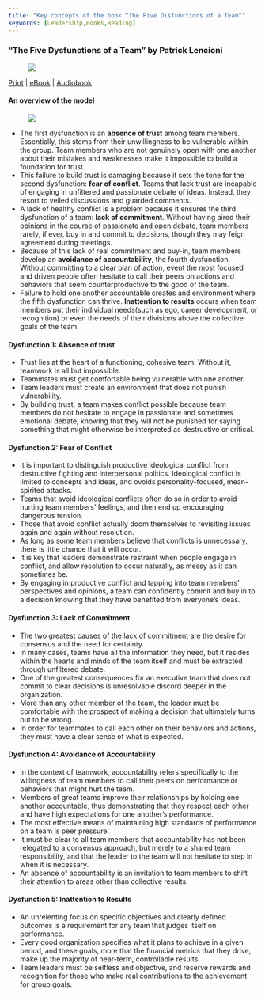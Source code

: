 ```yaml
---
title: "Key concepts of the book “The Five Disfunctions of a Team”"
keywords: [Leadership,Books,Reading]
---
```


### “The Five Dysfunctions of a Team” by Patrick Lencioni

<figure>

![](/images2/the-five-dysfunctions-of-a-team-by-patrick-lencioni-0.jpg)

</figure>

[Print](https://amzn.to/32a14ap) | [eBook](https://amzn.to/38V5a8Z) | [Audiobook](https://amzn.to/32fR0N8)

#### An overview of the model

<figure>

![](/images2/the-five-dysfunctions-of-a-team-by-patrick-lencioni-1.png)

</figure>

*   The first dysfunction is an **absence of trust** among team members. Essentially, this stems from their unwillingness to be vulnerable within the group. Team members who are not genuinely open with one another about their mistakes and weaknesses make it impossible to build a foundation for trust.
*   This failure to build trust is damaging because it sets the tone for the second dysfunction: **fear of conflict**. Teams that lack trust are incapable of engaging in unfiltered and passionate debate of ideas. Instead, they resort to veiled discussions and guarded comments.
*   A lack of healthy conflict is a problem because it ensures the third dysfunction of a team: **lack of commitment**. Without having aired their opinions in the course of passionate and open debate, team members rarely, if ever, buy in and commit to decisions, though they may feign agreement during meetings.
*   Because of this lack of real commitment and buy-in, team members develop an **avoidance of accountability**, the fourth dysfunction. Without committing to a clear plan of action, event the most focused and driven people often hesitate to call their peers on actions and behaviors that seem counterproductive to the good of the team.
*   Failure to hold one another accountable creates and environment where the fifth dysfunction can thrive. **Inattention to results** occurs when team members put their individual needs(such as ego, career development, or recognition) or even the needs of their divisions above the collective goals of the team.

#### Dysfunction 1: Absence of trust

*   Trust lies at the heart of a functioning, cohesive team. Without it, teamwork is all but impossible.
*   Teammates must get comfortable being vulnerable with one another.
*   Team leaders must create an environment that does not punish vulnerability.
*   By building trust, a team makes conflict possible because team members do not hesitate to engage in passionate and sometimes emotional debate, knowing that they will not be punished for saying something that might otherwise be interpreted as destructive or critical.

#### Dysfunction 2: Fear of Conflict

*   It is important to distinguish productive ideological conflict from destructive fighting and interpersonal politics. Ideological conflict is limited to concepts and ideas, and ovoids personality-focused, mean-spirited attacks.
*   Teams that avoid ideological conflicts often do so in order to avoid hurting team members’ feelings, and then end up encouraging dangerous tension.
*   Those that avoid conflict actually doom themselves to revisiting issues again and again without resolution.
*   As long as some team members believe that conflicts is unnecessary, there is little chance that it will occur.
*   It is key that leaders demonstrate restraint when people engage in conflict, and allow resolution to occur naturally, as messy as it can sometimes be.
*   By engaging in productive conflict and tapping into team members’ perspectives and opinions, a team can confidently commit and buy in to a decision knowing that they have benefited from everyone’s ideas.

#### Dysfunction 3: Lack of Commitment

*   The two greatest causes of the lack of commitment are the desire for consensus and the need for certainty.
*   In many cases, teams have all the information they need, but it resides within the hearts and minds of the team itself and must be extracted through unfiltered debate.
*   One of the greatest consequences for an executive team that does not commit to clear decisions is unresolvable discord deeper in the organization.
*   More than any other member of the team, the leader must be comfortable with the prospect of making a decision that ultimately turns out to be wrong.
*   In order for teammates to call each other on their behaviors and actions, they must have a clear sense of what is expected.

#### Dysfunction 4: Avoidance of Accountability

*   In the context of teamwork, accountability refers specifically to the willingness of team members to call their peers on performance or behaviors that might hurt the team.
*   Members of great teams improve their relationships by holding one another accountable, thus demonstrating that they respect each other and have high expectations for one another’s performance.
*   The most effective means of maintaining high standards of performance on a team is peer pressure.
*   It must be clear to all team members that accountability has not been relegated to a consensus approach, but merely to a shared team responsibility, and that the leader to the team will not hesitate to step in when it is necessary.
*   An absence of accountability is an invitation to team members to shift their attention to areas other than collective results.

#### Dysfunction 5: Inattention to Results

*   An unrelenting focus on specific objectives and clearly defined outcomes is a requirement for any team that judges itself on performance.
*   Every good organization specifies what it plans to achieve in a given period, and these goals, more that the financial metrics that they drive, make up the majority of near-term, controllable results.
*   Team leaders must be selfless and objective, and reserve rewards and recognition for those who make real contributions to the achievement for group goals.
